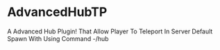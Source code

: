 # AdvancedHubTP
A Advanced Hub Plugin! That Allow Player To Teleport In Server Default Spawn With Using Command -/hub
